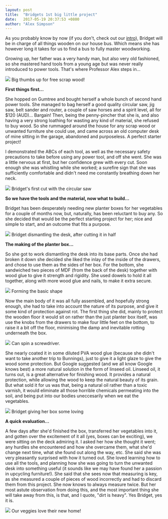 ```yaml
---
layout: post
title:  "Bridgets 1st big little project"
date:   2017-05-19 20:37:53 +0800
author: "Alex Simpson"
--- 
```


As you probably know by now (if you don't, check out our [intro]({{site.url}}/2017/05/09/Introductions.html)), Bridget will be in charge of all things wooden on our house bus. Which means she has however long it takes for us to find a bus to fully master woodworking.

Growing up, her father was a very handy man, but also very old fashioned, so she mastered hand tools from a young age but was never really introduced to power tools. That's where Professor Alex steps in...


<img src="{{site.url}}/images/Bridgets 1st woodworking project/alex_and_original.jpg"/> 
<a class="image-captions">Big thumbs up for free scrap wood!</a>
<br>
<!--more--> 

**First things first...**

She hopped on Gumtree and bought herself a whole bunch of second hand power tools. She managed to bag herself a good quality circular saw, jig saw, belt sander and router, a couple of saw horses and a spirit level, all for $120 (AUD)... Bargain! Then, being the penny-pincher that she is, and also having a very strong loathing for wasting any kind of material, she refused to buy wood. So she rummaged around the house for any scrap wood or unwanted furniture she could use, and came across an old computer desk of mine sitting in the garage, abandoned and purposeless. A perfect starter project!

I demonstrated the ABCs of each tool, as well as the necessary safety precautions to take before using any power tool, and off she went. She was a little nervous at first, but her confidence grew with every cut. Soon enough she was whistling while she worked; a surefire sign that she was sufficiently comfortable and didn't need me constantly breathing down her neck.


<img src="{{site.url}}/images/Bridgets 1st woodworking project/circular_saw.jpg" /> 
<a class="image-captions">Bridget's first cut with the circular saw</a>
<br>

**So we have the tools and the material, now what to build...**

Bridget has been desperately needing new planter boxes for her vegetables for a couple of months now, but, naturally, has been reluctant to buy any. So she decided that would be the perfect starting project for her; nice and simple to start, and an outcome that fits a purpose.

<img src="{{site.url}}/images/Bridgets 1st woodworking project/dismantling.jpg" /> 
<a class="image-captions">Bridget dismantling the desk, after cutting it in half</a>
<br>

**The making of the planter box...**

So she got to work dismantling the desk into its base parts. Once she had broken it down she decided she liked the inlay of the inside of the drawers, and chose to use them as the sides of her box. For the bottom, she sandwiched two pieces of MDF (from the back of the desk) together with wood glue to give it strength and rigidity. She used dowels to hold it all together, along with more wood glue and nails, to make it extra secure.

<img src="{{site.url}}/images/Bridgets 1st woodworking project/mid-construction.jpg"/> 
<a class="image-captions">Forming the basic shape</a>
<br>

Now the main body of it was all fully assembled, and hopefully strong enough, she had to take into account the nature of its purpose, and give it some kind of protection against rot. The first thing she did, mainly to protect the wooden floor it would sit on rather than the just planter box itself, was use the knobs from the drawers to make four little feet on the bottom, to raise it a bit off the floor, minimising the damp and inevitable rotting underneath the box. 

<img src="{{site.url}}/images/Bridgets 1st woodworking project/bridget-box.jpg"/> 
<a class="image-captions">Can spin a screwdriver.</a>
<br>

She nearly coated it in some diluted PVA wood glue (because she didn't want to take another trip to Bunnings), just to give it a light glaze to give the wood some protection. But Google suggested (and we all know Google knows best) a more natural solution in the form of linseed oil. Linseed oil, it turns out, is a great alternative for finishing wood. It provides a natural protection, while allowing the wood to keep the natural beauty of its grain. But what sold it for us was that, being a natural oil rather than a toxic varnish, it would eliminate all those horrible chemicals permeating into the soil, and being put into our bodies uneccesarily when we eat the vegetables.

<img src="{{site.url}}/images/Bridgets 1st woodworking project/loving_her_box.jpg"/> 
<a class="image-captions">Bridget giving her box some loving</a>
<br>

**A quick evaluation...**

A few days after she'd finished the box, transferred her vegetables into it, and gotten over the excitement of it all (yes, boxes can be exciting), we were sitting on the deck admiring it. I asked her how she thought it went; any hurdles she encountered and how she overcame them, what she'd change next time, what she found out along the way, etc. She said she was very pleasantly surprised with how it turned out. She loved learning how to use all the tools, and planning how she was going to turn the unwanted desk into something useful (it sounds like we may have found her a passion in upcycling furniture!). She said that she sees now that measuring is key, as she measured a couple of pieces of wood incorrectly and had to discard them from this project. She now knows to always measure twice. But her most astute observation from doing this, and the most important thing she will take away from this, is that, and I quote, "dirt is heavy". Yes Bridget, yes it is.

<img src="{{site.url}}/images/Bridgets 1st woodworking project/planterbox2.jpg"/> 
<a class="image-captions">Our veggies love their new home!</a>
<br>
